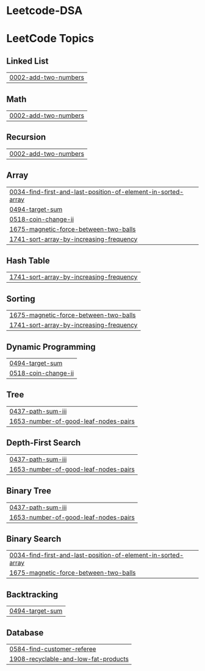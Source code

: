 # Leetcode-DSA
<!---LeetCode Topics Start-->
# LeetCode Topics
## Linked List
|  |
| ------- |
| [0002-add-two-numbers](https://github.com/Devansh1534/Leetcode-DSA/tree/master/0002-add-two-numbers) |
## Math
|  |
| ------- |
| [0002-add-two-numbers](https://github.com/Devansh1534/Leetcode-DSA/tree/master/0002-add-two-numbers) |
## Recursion
|  |
| ------- |
| [0002-add-two-numbers](https://github.com/Devansh1534/Leetcode-DSA/tree/master/0002-add-two-numbers) |
## Array
|  |
| ------- |
| [0034-find-first-and-last-position-of-element-in-sorted-array](https://github.com/Devansh1534/Leetcode-DSA/tree/master/0034-find-first-and-last-position-of-element-in-sorted-array) |
| [0494-target-sum](https://github.com/Devansh1534/Leetcode-DSA/tree/master/0494-target-sum) |
| [0518-coin-change-ii](https://github.com/Devansh1534/Leetcode-DSA/tree/master/0518-coin-change-ii) |
| [1675-magnetic-force-between-two-balls](https://github.com/Devansh1534/Leetcode-DSA/tree/master/1675-magnetic-force-between-two-balls) |
| [1741-sort-array-by-increasing-frequency](https://github.com/Devansh1534/Leetcode-DSA/tree/master/1741-sort-array-by-increasing-frequency) |
## Hash Table
|  |
| ------- |
| [1741-sort-array-by-increasing-frequency](https://github.com/Devansh1534/Leetcode-DSA/tree/master/1741-sort-array-by-increasing-frequency) |
## Sorting
|  |
| ------- |
| [1675-magnetic-force-between-two-balls](https://github.com/Devansh1534/Leetcode-DSA/tree/master/1675-magnetic-force-between-two-balls) |
| [1741-sort-array-by-increasing-frequency](https://github.com/Devansh1534/Leetcode-DSA/tree/master/1741-sort-array-by-increasing-frequency) |
## Dynamic Programming
|  |
| ------- |
| [0494-target-sum](https://github.com/Devansh1534/Leetcode-DSA/tree/master/0494-target-sum) |
| [0518-coin-change-ii](https://github.com/Devansh1534/Leetcode-DSA/tree/master/0518-coin-change-ii) |
## Tree
|  |
| ------- |
| [0437-path-sum-iii](https://github.com/Devansh1534/Leetcode-DSA/tree/master/0437-path-sum-iii) |
| [1653-number-of-good-leaf-nodes-pairs](https://github.com/Devansh1534/Leetcode-DSA/tree/master/1653-number-of-good-leaf-nodes-pairs) |
## Depth-First Search
|  |
| ------- |
| [0437-path-sum-iii](https://github.com/Devansh1534/Leetcode-DSA/tree/master/0437-path-sum-iii) |
| [1653-number-of-good-leaf-nodes-pairs](https://github.com/Devansh1534/Leetcode-DSA/tree/master/1653-number-of-good-leaf-nodes-pairs) |
## Binary Tree
|  |
| ------- |
| [0437-path-sum-iii](https://github.com/Devansh1534/Leetcode-DSA/tree/master/0437-path-sum-iii) |
| [1653-number-of-good-leaf-nodes-pairs](https://github.com/Devansh1534/Leetcode-DSA/tree/master/1653-number-of-good-leaf-nodes-pairs) |
## Binary Search
|  |
| ------- |
| [0034-find-first-and-last-position-of-element-in-sorted-array](https://github.com/Devansh1534/Leetcode-DSA/tree/master/0034-find-first-and-last-position-of-element-in-sorted-array) |
| [1675-magnetic-force-between-two-balls](https://github.com/Devansh1534/Leetcode-DSA/tree/master/1675-magnetic-force-between-two-balls) |
## Backtracking
|  |
| ------- |
| [0494-target-sum](https://github.com/Devansh1534/Leetcode-DSA/tree/master/0494-target-sum) |
## Database
|  |
| ------- |
| [0584-find-customer-referee](https://github.com/Devansh1534/Leetcode-DSA/tree/master/0584-find-customer-referee) |
| [1908-recyclable-and-low-fat-products](https://github.com/Devansh1534/Leetcode-DSA/tree/master/1908-recyclable-and-low-fat-products) |
<!---LeetCode Topics End-->
